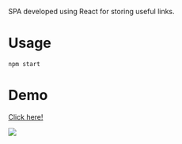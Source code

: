 SPA developed using React for storing useful links.

# Usage

```
npm start
```

# Demo

[Click here!](https://luispuentesvega.github.io/useful-links/)

![](https://i.postimg.cc/sDJhvKnK/useful-links.gif)
